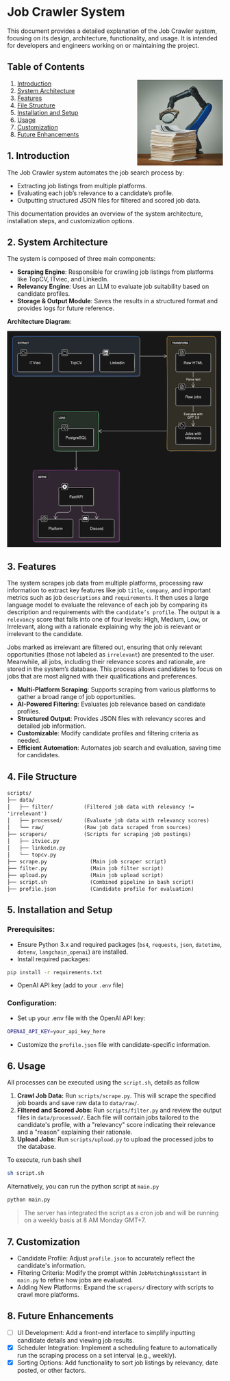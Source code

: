 # Job Crawler System 

This document provides a detailed explanation of the Job Crawler system, focusing on its design, architecture, functionality, and usage. It is intended for developers and engineers working on or maintaining the project.

## Table of Contents
<img align="right" width="200" src="banner.jpg">

1. [Introduction](#1-introduction)
2. [System Architecture](#2-system-architecture)
3. [Features](#3-features)
4. [File Structure](#4-file-structure)
5. [Installation and Setup](#5-installation-and-setup)
6. [Usage](#6-usage)
7. [Customization](#7-customization)
8.  [Future Enhancements](#8-future-enhancements)

## 1. Introduction
The Job Crawler system automates the job search process by:
- Extracting job listings from multiple platforms.
- Evaluating each job’s relevance to a candidate’s profile.
- Outputting structured JSON files for filtered and scored job data.

This documentation provides an overview of the system architecture, installation steps, and customization options.

## 2. System Architecture
The system is composed of three main components:
- **Scraping Engine**: Responsible for crawling job listings from platforms like TopCV, ITviec, and LinkedIn.
- **Relevancy Engine**: Uses an LLM to evaluate job suitability based on candidate profiles.
- **Storage & Output Module**: Saves the results in a structured format and provides logs for future reference.

**Architecture Diagram**:

<img width="500" src="pipeline.png">

## 3. Features
The system scrapes job data from multiple platforms, processing raw information to extract key features like job `title`, `company`, and important metrics such as job `descriptions` and `requirements`. It then uses a large language model to evaluate the relevance of each job by comparing its description and requirements with the `candidate’s profile`. The output is a `relevancy` score that falls into one of four levels: High, Medium, Low, or Irrelevant, along with a rationale explaining why the job is relevant or irrelevant to the candidate.

Jobs marked as irrelevant are filtered out, ensuring that only relevant opportunities (those not labeled as `irrelevant`) are presented to the user. Meanwhile, all jobs, including their relevance scores and rationale, are stored in the system’s database. This process allows candidates to focus on jobs that are most aligned with their qualifications and preferences.

- **Multi-Platform Scraping**: Supports scraping from various platforms to gather a broad range of job opportunities.
- **AI-Powered Filtering**: Evaluates job relevance based on candidate profiles.
- **Structured Output**: Provides JSON files with relevancy scores and detailed job information.
- **Customizable**: Modify candidate profiles and filtering criteria as needed.
- **Efficient Automation**: Automates job search and evaluation, saving time for candidates.

## 4. File Structure
```
scripts/
├── data/
│   ├── filter/          (Filtered job data with relevancy != 'irrelevant')
│   ├── processed/       (Evaluate job data with relevancy scores)
│   └── raw/             (Raw job data scraped from sources)
├── scrapers/            (Scripts for scraping job postings)
│   ├── itviec.py        
│   ├── linkedin.py      
│   └── topcv.py         
├── scrape.py              (Main job scraper script)
├── filter.py              (Main job filter script)
├── upload.py              (Main job upload script)
├── script.sh              (Combined pipeline in bash script)
├── profile.json           (Candidate profile for evaluation)
```

## 5. Installation and Setup
### Prerequisites:
- Ensure Python 3.x and required packages (`bs4`, `requests`, `json`, `datetime`, `dotenv`, `langchain_openai`) are installed.
- Install required packages: 
```sh
pip install -r requirements.txt
```
- OpenAI API key (add to your `.env` file)

### Configuration:

- Set up your .env file with the OpenAI API key:
```bash
OPENAI_API_KEY=your_api_key_here
```
- Customize the `profile.json` file with candidate-specific information.

## 6. Usage
All processes can be executed using the `script.sh`, details as follow

1. **Crawl Job Data:** Run `scripts/scrape.py`. This will scrape the specified job boards and save raw data to `data/raw/`.
2. **Filtered and Scored Jobs:** Run `scripts/filter.py` and review the output files in `data/processed/`. Each file will contain jobs tailored to the candidate's profile, with a "relevancy" score indicating their relevance and a "reason" explaining their rationale.
3. **Upload Jobs:** Run `scripts/upload.py` to upload the processed jobs to the database.

To execute, run bash shell

```sh
sh script.sh
```

Alternatively, you can run the python script at `main.py`

```python
python main.py
```

> The server has integrated the script as a cron job and will be running on a weekly basis at 8 AM Monday GMT+7. 

## 7. Customization
- Candidate Profile: Adjust `profile.json` to accurately reflect the candidate's information.
- Filtering Criteria: Modify the prompt within `JobMatchingAssistant` in `main.py` to refine how jobs are evaluated.
- Adding New Platforms: Expand the `scrapers/` directory with scripts to crawl more platforms.

## 8. Future Enhancements
- [ ] UI Development: Add a front-end interface to simplify inputting candidate details and viewing job results.
- [x] Scheduler Integration: Implement a scheduling feature to automatically run the scraping process on a set interval (e.g., weekly).
- [x] Sorting Options: Add functionality to sort job listings by relevancy, date posted, or other factors.